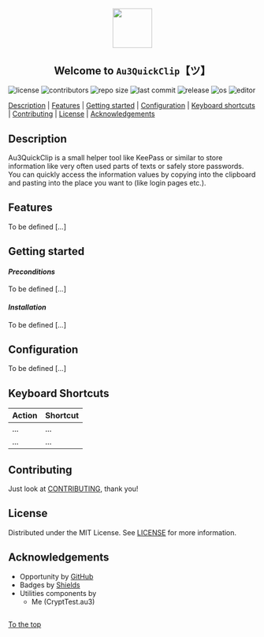 #####

<p align="center">
    <img src="https://github.com/Sven-Seyfert/Au3QuickClip/blob/main/media/favicon.ico" width="80" />
    <h2 align="center">Welcome to <code>Au3QuickClip</code>【ツ】</h2>
</p>

![license](https://img.shields.io/badge/license-MIT-ff69b4.svg?style=flat-square&logo=spdx)
![contributors](https://img.shields.io/github/contributors/Sven-Seyfert/Au3QuickClip.svg?style=flat-square&logo=github)
![repo size](https://img.shields.io/github/repo-size/Sven-Seyfert/Au3QuickClip.svg?style=flat-square&logo=github)
![last commit](https://img.shields.io/github/last-commit/Sven-Seyfert/Au3QuickClip.svg?style=flat-square&logo=github)
![release](https://img.shields.io/github/release/Sven-Seyfert/Au3QuickClip.svg?style=flat-square&logo=github)
![os](https://img.shields.io/badge/os-windows-yellow.svg?style=flat-square&logo=windows)
![editor](https://img.shields.io/badge/editor-VSCode-blueviolet.svg?style=flat-square&logo=visual-studio-code)

[Description](#description) | [Features](#features) | [Getting started](#getting-started) | [Configuration](#configuration) | [Keyboard shortcuts](#keyboard-shortcuts) | [Contributing](#contributing) | [License](#license) | [Acknowledgements](#acknowledgements)

## Description

Au3QuickClip is a small helper tool like KeePass or similar to store information like very often used parts of texts or safely store passwords. You can quickly access the information values by copying into the clipboard and pasting into the place you want to (like login pages etc.).

## Features

To be defined [...]

## Getting started

#### *Preconditions*

To be defined [...]

#### *Installation*

To be defined [...]

## Configuration

To be defined [...]

## Keyboard Shortcuts

| Action | Shortcut |
| :------| :------- |
| ...    | ...      |
| ...    | ...      |

## Contributing

Just look at [CONTRIBUTING](https://github.com/Sven-Seyfert/Au3QuickClip/blob/main/docs/CONTRIBUTING.md), thank you!

## License

Distributed under the MIT License. See [LICENSE](https://github.com/Sven-Seyfert/Au3QuickClip/blob/main/LICENSE.md) for more information.

## Acknowledgements

- Opportunity by [GitHub](https://github.com)
- Badges by [Shields](https://shields.io)
- Utilities components by
  - Me (CryptTest.au3)

##

[To the top](#)
